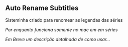 ## Auto Rename Subtitles

Sisteminha criado para renomear as legendas das séries

_Por enquanto funciona somente no mac em em séries_

_Em Breve um descrição detalhada de como usar..._

